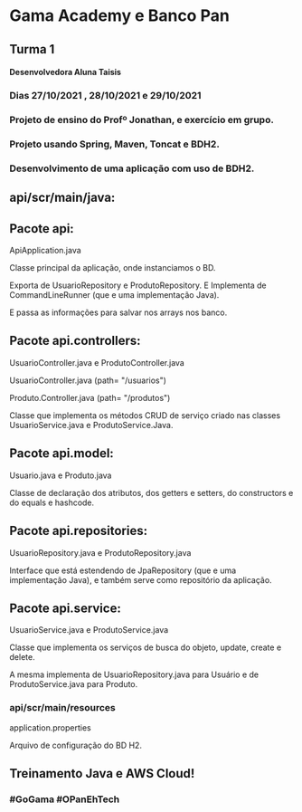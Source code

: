 # Gama Academy e Banco Pan

## Turma 1

#### Desenvolvedora Aluna Taisis



### Dias 27/10/2021 , 28/10/2021 e 29/10/2021

### Projeto de ensino do Profº Jonathan, e exercício em grupo.

### Projeto usando Spring, Maven, Toncat e BDH2.

### Desenvolvimento de uma aplicação com uso de BDH2. 



## api/scr/main/java:



## Pacote api:

ApiApplication.java

Classe principal da aplicação, onde instanciamos o  BD. 

Exporta de UsuarioRepository e ProdutoRepository. E Implementa de CommandLineRunner (que e uma implementação Java).

E passa as informações para salvar nos arrays nos banco. 



## Pacote api.controllers:

UsuarioController.java e ProdutoController.java

UsuarioController.java (path= "/usuarios")

Produto.Controller.java (path= "/produtos")

Classe que implementa os métodos CRUD de serviço criado nas classes UsuarioService.java e ProdutoService.Java.



## Pacote api.model:

Usuario.java e Produto.java

Classe de declaração dos atributos, dos getters e setters,  do constructors e do equals e hashcode.



## Pacote api.repositories:

UsuarioRepository.java e ProdutoRepository.java

Interface que está estendendo de JpaRepository (que e uma implementação Java), e também serve como repositório da aplicação. 



## Pacote api.service:

UsuarioService.java e ProdutoService.java

Classe que implementa os serviços de busca do objeto, update, create e delete.

A mesma implementa de UsuarioRepository.java para Usuário e de ProdutoService.java para Produto. 



### api/scr/main/resources

application.properties

Arquivo de configuração do BD H2.





## Treinamento Java e AWS Cloud!

### #GoGama #OPanEhTech